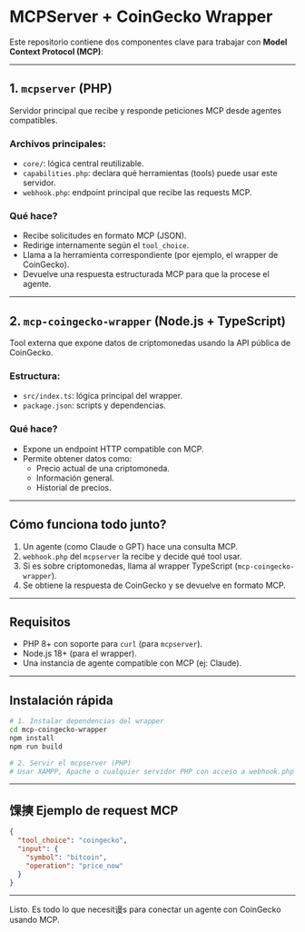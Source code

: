 
# MCPServer + CoinGecko Wrapper

Este repositorio contiene dos componentes clave para trabajar con **Model Context Protocol (MCP)**:

---

## 1. `mcpserver` (PHP)

Servidor principal que recibe y responde peticiones MCP desde agentes compatibles.

### Archivos principales:
- `core/`: lógica central reutilizable.
- `capabilities.php`: declara qué herramientas (tools) puede usar este servidor.
- `webhook.php`: endpoint principal que recibe las requests MCP.

### Qué hace?
- Recibe solicitudes en formato MCP (JSON).
- Redirige internamente según el `tool_choice`.
- Llama a la herramienta correspondiente (por ejemplo, el wrapper de CoinGecko).
- Devuelve una respuesta estructurada MCP para que la procese el agente.

---

## 2. `mcp-coingecko-wrapper` (Node.js + TypeScript)

Tool externa que expone datos de criptomonedas usando la API pública de CoinGecko.

### Estructura:
- `src/index.ts`: lógica principal del wrapper.
- `package.json`: scripts y dependencias.

### Qué hace?
- Expone un endpoint HTTP compatible con MCP.
- Permite obtener datos como:
  - Precio actual de una criptomoneda.
  - Información general.
  - Historial de precios.

---

## Cómo funciona todo junto?

1. Un agente (como Claude o GPT) hace una consulta MCP.
2. `webhook.php` del `mcpserver` la recibe y decide qué tool usar.
3. Si es sobre criptomonedas, llama al wrapper TypeScript (`mcp-coingecko-wrapper`).
4. Se obtiene la respuesta de CoinGecko y se devuelve en formato MCP.

---

## Requisitos

- PHP 8+ con soporte para `curl` (para `mcpserver`).
- Node.js 18+ (para el wrapper).
- Una instancia de agente compatible con MCP (ej: Claude).

---

## Instalación rápida

```bash
# 1. Instalar dependencias del wrapper
cd mcp-coingecko-wrapper
npm install
npm run build
```

```bash
# 2. Servir el mcpserver (PHP)
# Usar XAMPP, Apache o cualquier servidor PHP con acceso a webhook.php
```

---

## 馃摤 Ejemplo de request MCP

```json
{
  "tool_choice": "coingecko",
  "input": {
    "symbol": "bitcoin",
    "operation": "price_now"
  }
}
```

---
Listo. Es todo lo que necesit谩s para conectar un agente con CoinGecko usando MCP.  
